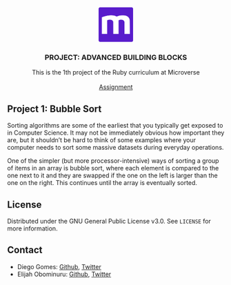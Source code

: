 <br />
<p align="center">
  <a href="https://www.microverse.org">
    <img src="img/microverse.png" alt="Logo" width="80" height="80">
  </a>

  <h3 align="center">PROJECT: ADVANCED BUILDING BLOCKS</h3>

  <p align="center">
    This is the 1th project of the Ruby curriculum at Microverse
    <br />
    <br />
    <a href="https://www.theodinproject.com/courses/ruby-programming/lessons/advanced-building-blocks">Assignment</a>
  </p>
</p>

<!-- ABOUT THE PROJECT -->
## Project 1: Bubble Sort

Sorting algorithms are some of the earliest that you typically get exposed to in Computer Science. It may not be immediately obvious how important they are, but it shouldn’t be hard to think of some examples where your computer needs to sort some massive datasets during everyday operations.

One of the simpler (but more processor-intensive) ways of sorting a group of items in an array is bubble sort, where each element is compared to the one next to it and they are swapped if the one on the left is larger than the one on the right. This continues until the array is eventually sorted.


<!-- LICENSE -->
## License

Distributed under the GNU General Public License v3.0. See `LICENSE` for more information.

<!-- CONTACT -->
## Contact

* Diego Gomes: [Github](https://github.com/digomes87), [Twitter](https://twitter.com/devdiegogo)
* Elijah Obominuru: [Github](https://github.com/Elijahscriptdev), [Twitter](https://twitter.com/ElijahObominuru)



[product-screenshot]: img/mockup.png
